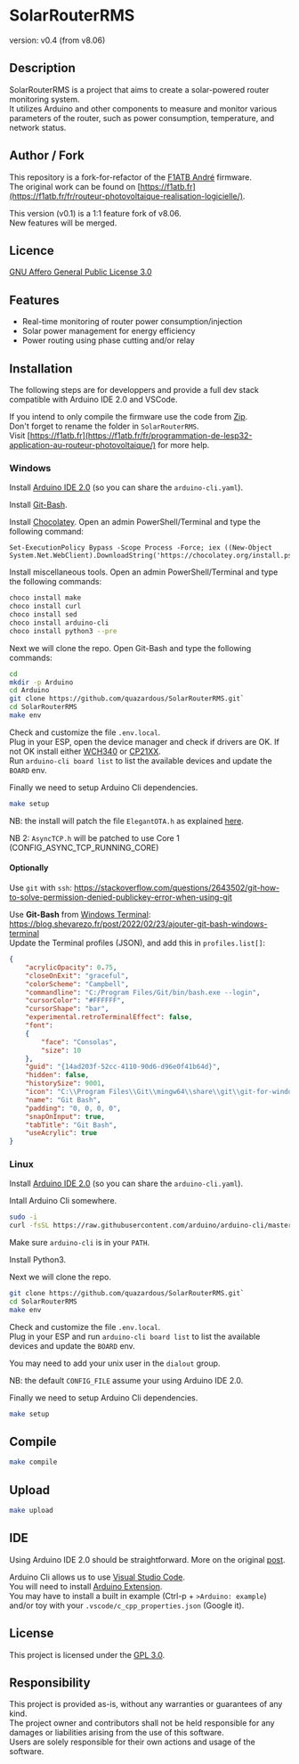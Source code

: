 # SolarRouterRMS
version: v0.4 (from v8.06)

## Description
SolarRouterRMS is a project that aims to create a solar-powered router monitoring system.  
It utilizes Arduino and other components to measure and monitor various parameters of the router, such as power consumption, temperature, and network status.

## Author / Fork
This repository is a fork-for-refactor of the [F1ATB André](https://f1atb.fr/fr/) firmware.  
The original work can be found on [https://f1atb.fr](https://f1atb.fr/fr/routeur-photovoltaique-realisation-logicielle/). 

This version (v0.1) is a 1:1 feature fork of v8.06.  
New features will be merged.  

## Licence
[GNU Affero General Public License 3.0](https://www.gnu.org/licenses/agpl-3.0.en.html#license-text)

## Features
- Real-time monitoring of router power consumption/injection
- Solar power management for energy efficiency
- Power routing using phase cutting and/or relay

## Installation

The following steps are for developpers and provide a full dev stack compatible with Arduino IDE 2.0 and VSCode.

If you intend to only compile the firmware use the code from [Zip](https://github.com/quazardous/SolarRouterRMS/archive/refs/heads/main.zip).  
Don't forget to rename the folder in `SolarRouterRMS`.  
Visit [https://f1atb.fr](https://f1atb.fr/fr/programmation-de-lesp32-application-au-routeur-photovoltaique/) for more help.  

### Windows

Install [Arduino IDE 2.0](https://www.arduino.cc/en/software) (so you can share the `arduino-cli.yaml`).

Install [Git-Bash](https://gitforwindows.org/).

Install [Chocolatey](https://chocolatey.org/).
Open an admin PowerShell/Terminal and type the following command:
```
Set-ExecutionPolicy Bypass -Scope Process -Force; iex ((New-Object System.Net.WebClient).DownloadString('https://chocolatey.org/install.ps1'))
```

Install miscellaneous tools. Open an admin PowerShell/Terminal and type the following commands:
```bash
choco install make
choco install curl
choco install sed
choco install arduino-cli
choco install python3 --pre
```

Next we will clone the repo. Open Git-Bash and type the following commands:
```bash
cd
mkdir -p Arduino
cd Arduino
git clone https://github.com/quazardous/SolarRouterRMS.git`
cd SolarRouterRMS
make env
```

Check and customize the file `.env.local`.  
Plug in your ESP, open the device manager and check if drivers are OK.
If not OK install either [WCH340](http://www.wch-ic.com/downloads/CH341SER_EXE.html) or [CP21XX](https://www.silabs.com/developers/usb-to-uart-bridge-vcp-drivers?tab=downloads).  
Run `arduino-cli board list` to list the available devices and update the `BOARD` env.

Finally we need to setup Arduino Cli dependencies.
```bash
make setup
```

NB: the install will patch the file `ElegantOTA.h` as explained [here](https://docs.elegantota.pro/async-mode/).

NB 2: `AsyncTCP.h` will be patched to use Core 1 (CONFIG_ASYNC_TCP_RUNNING_CORE)

#### Optionally

Use `git` with `ssh`: https://stackoverflow.com/questions/2643502/git-how-to-solve-permission-denied-publickey-error-when-using-git

Use **Git-Bash** from [Windows Terminal](https://learn.microsoft.com/windows/terminal/install): https://blog.shevarezo.fr/post/2022/02/23/ajouter-git-bash-windows-terminal  
Update the Terminal profiles (JSON), and add this in `profiles.list[]`:  
```json
{
    "acrylicOpacity": 0.75,
    "closeOnExit": "graceful",
    "colorScheme": "Campbell",
    "commandline": "C:/Program Files/Git/bin/bash.exe --login",
    "cursorColor": "#FFFFFF",
    "cursorShape": "bar",
    "experimental.retroTerminalEffect": false,
    "font": 
    {
        "face": "Consolas",
        "size": 10
    },
    "guid": "{14ad203f-52cc-4110-90d6-d96e0f41b64d}",
    "hidden": false,
    "historySize": 9001,
    "icon": "C:\\Program Files\\Git\\mingw64\\share\\git\\git-for-windows.ico",
    "name": "Git Bash",
    "padding": "0, 0, 0, 0",
    "snapOnInput": true,
    "tabTitle": "Git Bash",
    "useAcrylic": true
}
```

### Linux

Install [Arduino IDE 2.0](https://www.arduino.cc/en/software) (so you can share the `arduino-cli.yaml`).

Intall Arduino Cli somewhere.

```bash
sudo -i
curl -fsSL https://raw.githubusercontent.com/arduino/arduino-cli/master/install.sh | BINDIR=/usr/local/bin/ sh
```

Make sure `arduino-cli` is in your `PATH`.

Install Python3.

Next we will clone the repo.
```bash
git clone https://github.com/quazardous/SolarRouterRMS.git`
cd SolarRouterRMS
make env
```

Check and customize the file `.env.local`.  
Plug in your ESP and run `arduino-cli board list` to list the available devices and update the `BOARD` env.

You may need to add your unix user in the `dialout` group.

NB: the default `CONFIG_FILE` assume your using Arduino IDE 2.0.

Finally we need to setup Arduino Cli dependencies.
```bash
make setup
```

## Compile

```bash
make compile
```

## Upload

```bash
make upload
```

## IDE

Using Arduino IDE 2.0 should be straightforward. More on the original [post](https://f1atb.fr/fr/programmation-de-lesp32-application-au-routeur-photovoltaique/).

Arduino Cli allows us to use [Visual Studio Code](https://code.visualstudio.com/).  
You will need to install [Arduino Extension](https://marketplace.visualstudio.com/items?itemName=vsciot-vscode.vscode-arduino).  
You may have to install a built in example (Ctrl-p + `>Arduino: example`) and/or toy with your `.vscode/c_cpp_properties.json` (Google it).

## License
This project is licensed under the [GPL 3.0]([LICENSE](https://www.gnu.org/licenses/gpl-3.0.html)).

## Responsibility
This project is provided as-is, without any warranties or guarantees of any kind.  
The project owner and contributors shall not be held responsible for any damages or liabilities arising from the use of this software.  
Users are solely responsible for their own actions and usage of the software.  
